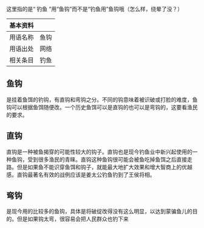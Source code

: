 这里指的是“  钓鱼  ”用“鱼钩”而不是“钓鱼用”鱼钩哦（怎么样，绕晕了没？）

|  **基本资料**  ||
|---|---|
|用语名称  |  鱼钩   |
|用语出处  |  网络   |
|相关条目  |  钓鱼   |
  
##  鱼钩

是挂着鱼饵的钓钩，有直钩和弯钩之分。不同的钩意味着被识破或打脸的难度，鱼钩可以根据鱼饵随便改。一个历史鱼饵可以是直钩的也可以是弯钩的，这要看渔民的要求。

##  直钩

直钩是一种被鱼揭穿的可能性较大的钩子。直钩也是现今钓鱼业中新兴起使用的一种鱼钩，受到很多渔民的青睐。直钩这种鱼钩很可能会被鱼吃掉鱼饵之后直接走路。但是如果鱼不能识穿鱼饵和钩子，就能最大地扩大效果和增大智商上的优越感。直钩最著名有效的战例应该是姜太公钓鱼钓到了王侯将相。

##  弯钩

是现今用的比较多的鱼钩，具体是将破绽改得没有这么明显，以达到蒙骗鱼儿的目的。但是如果钩太弯，很容易会把人民群众也钓下来

